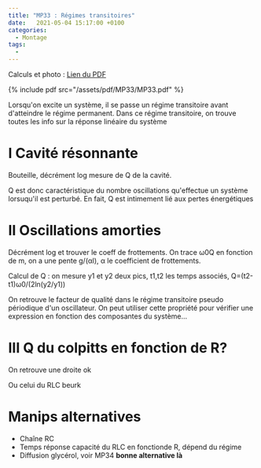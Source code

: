 ```yaml
---
title: "MP33 : Régimes transitoires"
date:   2021-05-04 15:17:00 +0100
categories:
  - Montage
tags:
  -  
---
```

Calculs et photo : [Lien du PDF](/assets/pdf/MP33/MP33.pdf)

{% include pdf src="/assets/pdf/MP33/MP33.pdf" %}

Lorsqu'on excite un système, il se passe un régime transitoire avant d'atteindre le régime permanent. Dans ce régime transitoire, on trouve toutes les info sur la réponse linéaire du système

# I Cavité résonnante
Bouteille, décrément log mesure de Q de la cavité.

Q est donc caractéristique du nombre oscillations qu'effectue un système lorsuqu'il est perturbé. En fait, Q est intimement lié aux pertes énergétiques

# II Oscillations amorties
Décrément log et trouver le coeff de frottements. On trace &omega;0Q en fonction de m, on a une pente g/(&alpha;l), &alpha; le coefficient de frottements.

Calcul de Q : on mesure y1 et y2 deux pics, t1,t2 les temps associés, Q=(t2-t1)&omega;0/(2ln(y2/y1))

On retrouve le facteur de qualité dans le régime transitoire pseudo périodique d'un oscillateur. On peut utiliser cette propriété pour vérifier une expression en fonction des composantes du système...

# III Q du colpitts en fonction de R?

On retrouve une droite ok

Ou celui du RLC beurk

# Manips alternatives
- Chaîne RC
- Temps réponse capacité du RLC en fonctionde R, dépend du régime 
- Diffusion glycérol, voir MP34 **bonne alternative là**
